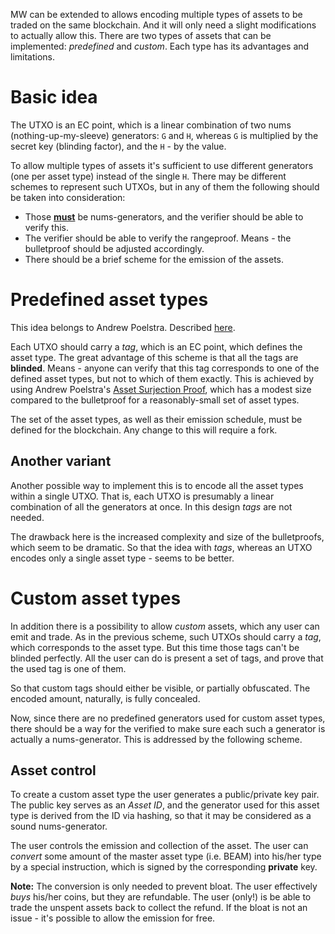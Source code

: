 MW can be extended to allows encoding multiple types of assets to be traded on the same blockchain. And it will only need a slight modifications to actually allow this.
There are two types of assets that can be implemented: _predefined_ and _custom_. Each type has its advantages and limitations.

# Basic idea

The UTXO is an EC point, which is a linear combination of two nums (nothing-up-my-sleeve) generators: `G` and `H`, whereas `G` is multiplied by the secret key (blinding factor), and the `H` - by the value.

To allow multiple types of assets it's sufficient to use different generators (one per asset type) instead of the single `H`. There may be different schemes to represent such UTXOs, but in any of them the following should be taken into consideration:

* Those <u>**must**</u> be nums-generators, and the verifier should be able to verify this.
* The verifier should be able to verify the rangeproof. Means - the bulletproof should be adjusted accordingly.
* There should be a brief scheme for the emission of the assets.

# Predefined asset types

This idea belongs to Andrew Poelstra. Described [here](https://blockstream.com/2017/04/03/blockstream-releases-elements-confidential-assets.html).

Each UTXO should carry a _tag_, which is an EC point, which defines the asset type. The great advantage of this scheme is that all the tags are **blinded**. Means - anyone can verify that this tag corresponds to one of the defined asset types, but not to which of them exactly. This is achieved by using Andrew Poelstra's <u>Asset Surjection Proof</u>, which has a modest size compared to the bulletproof for a reasonably-small set of asset types.

The set of the asset types, as well as their emission schedule, must be defined for the blockchain. Any change to this will require a fork.

## Another variant

Another possible way to implement this is to encode all the asset types within a single UTXO. That is, each UTXO is presumably a linear combination of all the generators at once. In this design _tags_ are not needed.

The drawback here is the increased complexity and size of the bulletproofs, which seem to be dramatic. So that the idea with _tags_, whereas an UTXO encodes only a single asset type - seems to be better.

# Custom asset types

In addition there is a possibility to allow _custom_ assets, which any user can emit and trade. As in the previous scheme, such UTXOs should carry a _tag_, which corresponds to the asset type. But this time those tags can't be blinded perfectly. All the user can do is present a set of tags, and prove that the used tag is one of them.

So that custom tags should either be visible, or partially obfuscated. The encoded amount, naturally, is fully concealed.

Now, since there are no predefined generators used for custom asset types, there should be a way for the verified to make sure each such a generator is actually a nums-generator. This is addressed by the following scheme.

## Asset control

To create a custom asset type the user generates a public/private key pair. The public key serves as an _Asset ID_, and the generator used for this asset type is derived from the ID via hashing, so that it may be considered as a sound nums-generator.

The user controls the emission and collection of the asset. The user can _convert_ some amount of the master asset type (i.e. BEAM) into his/her type by a special instruction, which is signed by the corresponding **private** key.

**Note:** The conversion is only needed to prevent bloat. The user effectively _buys_ his/her coins, but they are refundable. The user (only!) is be able to trade the unspent assets back to collect the refund. If the bloat is not an issue - it's possible to allow the emission for free.


